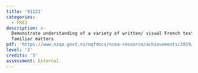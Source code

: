 ```yaml
---
title: '91121'
categories:
  - FRE2
description: >-
  Demonstrate understanding of a variety of written/ visual French text(s) on a
  familiar matters
pdf: 'https://www.nzqa.govt.nz/nqfdocs/ncea-resource/achievements/2019/as91121.pdf'
level: '2'
credits: '5'
assessment: External
---
```


